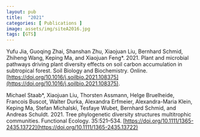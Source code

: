 ```yaml
---
layout: pub
title:  "2021"
categories: [ Publications ]
image: assets/img/siteA2016.jpg
tags: [GTS]
---
```

Yufu Jia, Guoqing Zhai, Shanshan Zhu, Xiaojuan Liu, Bernhard Schmid, Zhiheng Wang, Keping Ma, and Xiaojuan Feng*. 2021. Plant and microbial pathways driving plant diversity effects on soil carbon accumulation in subtropical forest. Soil Biology and Biochemistry. Online. [https://doi.org/10.1016/j.soilbio.2021.108375](https://doi.org/10.1016/j.soilbio.2021.108375). 

Michael Staab*, Xiaojuan Liu, Thorsten Assmann, Helge Bruelheide, Francois Buscot, Walter Durka, Alexandra Erfmeier, Alexandra-Maria Klein, Keping Ma, Stefan Michalski, Tesfaye Wubet, Bernhard Schmid, and Andreas Schuldt. 2021. Tree phylogenetic diversity structures multitrophic communities. Functional Ecology. 35:521–534. [https://doi.org/10.1111/1365-2435.13722](https://doi.org/10.1111/1365-2435.13722)
